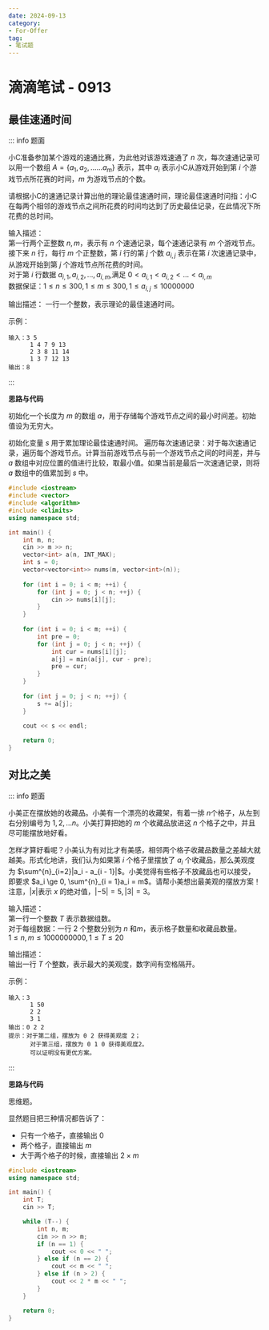 ```yaml
---
date: 2024-09-13
category: 
- For-Offer
tag: 
- 笔试题 
---
```


# 滴滴笔试 - 0913

<!-- more -->

## 最佳速通时间

::: info 题面

小C准备参加某个游戏的速通比赛，为此他对该游戏速通了 $n$ 次，每次速通记录可以用一个数组 $A=\{a_1,a_2,……a_m\}$ 表示，其中 $a_i$ 表示小C从游戏开始到第 $i$ 个游戏节点所花赛的时间，$m$ 为游戏节点的个数。

请根据小C的速通记录计算出他的理论最佳速通时间，理论最佳速通时问指：小C在每两个相邻的游戏节点之间所花费的时间均达到了历史最佳记录，在此情况下所花费的总时间。

输入描述：  
第一行两个正整数 $n,m$，表示有 $n$ 个速通记录，每个速通记录有 $m$ 个游戏节点。  
接下来 $n$ 行，每行 $m$ 个正整数，第 $i$ 行的第 $j$ 个数 $a_{i,j}$ 表示在第 $i$ 次速通记录中，从游戏开始到第 $j$ 个游戏节点所花费的时间。  
对于第 $i$ 行数据 $a_{i,1},a_{i,2},…,a_{i,m}$,满足 $0 < a_{i,1} < a_{i,2} < ... < a_{i,m}$   
数据保证：$1≤n≤300,1≤m≤300,1≤a_{i,j}≤100 000 00$

输出描述：
一行一个整数，表示理论的最佳速通时间。

示例：
```
输入：3 5
      1 4 7 9 13
      2 3 8 11 14
      1 3 7 12 13
输出：8
```

:::

**思路与代码**

初始化一个长度为 $m$ 的数组 $a$，用于存储每个游戏节点之间的最小时间差。初始值设为无穷大。

初始化变量 $s$ 用于累加理论最佳速通时间。 遍历每次速通记录：对于每次速通记录，遍历每个游戏节点。计算当前游戏节点与前一个游戏节点之间的时间差，并与 $a$ 数组中对应位置的值进行比较，取最小值。如果当前是最后一次速通记录，则将 $a$ 数组中的值累加到 $s$ 中。

```cpp
#include <iostream>
#include <vector>
#include <algorithm>
#include <climits>
using namespace std;

int main() {
    int m, n;
    cin >> m >> n;
    vector<int> a(n, INT_MAX);
    int s = 0;
    vector<vector<int>> nums(m, vector<int>(n));
    
    for (int i = 0; i < m; ++i) {
        for (int j = 0; j < n; ++j) {
            cin >> nums[i][j];
        }
    }
    
    for (int i = 0; i < m; ++i) {
        int pre = 0;
        for (int j = 0; j < n; ++j) {
            int cur = nums[i][j];
            a[j] = min(a[j], cur - pre);
            pre = cur;
        }
    }
    
    for (int j = 0; j < n; ++j) {
        s += a[j];
    }
    
    cout << s << endl;

    return 0;
}
```

## 对比之美

::: info 题面

小美正在摆放她的收藏品。小美有一个漂亮的收藏架，有着一排 $n$个格子，从左到右分别编号为 $1, 2, … n$。小美打算把她的 $m$ 个收藏品放进这 $n$ 个格子之中，并且尽可能摆放地好看。

怎样才算好看呢？小美认为有对比才有美感，相邻两个格子收藏品数量之差越大就越美。形式化地讲，我们认为如果第 $i$ 个格子里摆放了 $a_i$ 个收藏品，那么美观度为 $\sum^{n}_{i=2}|a_i - a_{i - 1}|$。小美觉得有些格子不放藏品也可以接受，即要求 $a_i \ge 0, \sum^{n}_{i = 1}a_i = m$。请帮小美想出最美观的摆放方案！注意，$|x|$表示 $x$ 的绝对值，$|-5| = 5, |3| = 3$。

输入描述：  
第一行一个整数 $T$ 表示数据组数。  
对于每组数据：一行 $2$ 个整数分别为 $n$ 和$m$，表示格子数量和收藏品数量。  
$1≤n,m≤1000000000,1≤T≤20$  

输出描述：  
输出一行 $T$ 个整数，表示最大的美观度，数字间有空格隔开。

示例：
```
输入：3
      1 50
      2 2
      3 1
输出：0 2 2
提示：对于第二组，摆放为 0 2 获得美观度 2；
      对于第三组，摆放为 0 1 0 获得美观度2。
      可以证明没有更优方案。
```

:::

**思路与代码**

思维题。

显然题目把三种情况都告诉了：
- 只有一个格子，直接输出 $0$
- 两个格子，直接输出 $m$
- 大于两个格子的时候，直接输出 $2 × m$

```cpp
#include <iostream>
using namespace std;

int main() {
    int T;
    cin >> T;

    while (T--) {
        int n, m;
        cin >> n >> m;
        if (n == 1) {
            cout << 0 << " ";
        } else if (n == 2) {
            cout << m << " ";
        } else if (n > 2) {
            cout << 2 * m << " ";
        }
    }

    return 0;
}
```
